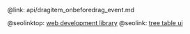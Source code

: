 @link: api/dragitem_onbeforedrag_event.md

@seolinktop: [web development library](https://webix.com)
@seolink: [tree table ui](https://webix.com/widget/treetable/)